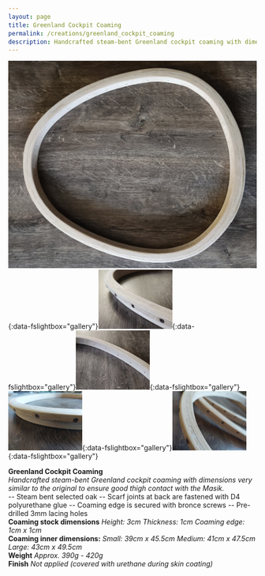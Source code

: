 ```yaml
---
layout: page
title: Greenland Cockpit Coaming
permalink: /creations/greenland_cockpit_coaming
description: Handcrafted steam-bent Greenland cockpit coaming with dimensions very similar to the original to ensure good thigh contact with the Masik
---
```


[![greenland_coaming_01](/assets/images/creations/coaming/coaming_01_s.jpg)](/assets/images/creations/coaming/coaming_01.jpg){:data-fslightbox="gallery"}[![greenland_coaming_02](/assets/images/creations/coaming/coaming_02_s.jpg)](/assets/images/creations/coaming/coaming_02.jpg){:data-fslightbox="gallery"}[![greenland_coaming_03](/assets/images/creations/coaming/coaming_03_s.jpg)](/assets/images/creations/coaming/coaming_03.jpg){:data-fslightbox="gallery"}[![greenland_coaming_04](/assets/images/creations/coaming/coaming_05_s.jpg)](/assets/images/creations/coaming/coaming_05.jpg){:data-fslightbox="gallery"}[![greenland_coaming_05](/assets/images/creations/coaming/coaming_04_s.jpg)](/assets/images/creations/coaming/coaming_04.jpg){:data-fslightbox="gallery"}

**Greenland Cockpit Coaming**<br />
_Handcrafted steam-bent Greenland cockpit coaming with dimensions very similar to the original to ensure good thigh contact with the Masik._<br />
-- Steam bent selected oak
-- Scarf joints at back are fastened with D4 polyurethane glue
-- Coaming edge is secured with bronce screws
-- Pre-drilled 3mm lacing holes<br />
**Coaming stock dimensions**
_Height: 3cm_
_Thickness: 1cm_
_Coaming edge: 1cm x 1cm_<br />
**Coaming inner dimensions:**
_Small: 39cm x 45.5cm_
_Medium: 41cm x 47.5cm_
_Large: 43cm x 49.5cm_<br />
**Weight**
_Approx. 390g - 420g_<br />
**Finish**
_Not applied (covered with urethane during skin coating)_<br />

